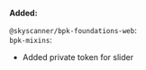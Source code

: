 **Added:**

`@skyscanner/bpk-foundations-web`: </br>
`bpk-mixins`: </br>
- Added private token for slider